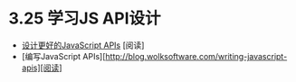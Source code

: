<!-- 3.25 - Learn JS API Design
Designing Better JavaScript APIs [read]
Writing JavaScript APIs [read]
3.26 - Learn Browser Web D -->

# 3.25 学习JS API设计
- [设计更好的JavaScript APIs](http://www.smashingmagazine.com/2012/10/designing-javascript-apis-usability/) [阅读]
- [编写JavaScript APIs][http://blog.wolksoftware.com/writing-javascript-apis][阅读]